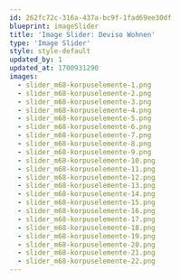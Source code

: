 ```yaml
---
id: 262fc72c-316a-437a-bc9f-1fad69ee30df
blueprint: imageSlider
title: 'Image Slider: Deviso Wohnen'
type: 'Image Slider'
style: style-default
updated_by: 1
updated_at: 1700931290
images:
  - slider_m68-korpuselemente-1.png
  - slider_m68-korpuselemente-2.png
  - slider_m68-korpuselemente-3.png
  - slider_m68-korpuselemente-4.png
  - slider_m68-korpuselemente-5.png
  - slider_m68-korpuselemente-6.png
  - slider_m68-korpuselemente-7.png
  - slider_m68-korpuselemente-8.png
  - slider_m68-korpuselemente-9.png
  - slider_m68-korpuselemente-10.png
  - slider_m68-korpuselemente-11.png
  - slider_m68-korpuselemente-12.png
  - slider_m68-korpuselemente-13.png
  - slider_m68-korpuselemente-14.png
  - slider_m68-korpuselemente-15.png
  - slider_m68-korpuselemente-16.png
  - slider_m68-korpuselemente-17.png
  - slider_m68-korpuselemente-18.png
  - slider_m68-korpuselemente-19.png
  - slider_m68-korpuselemente-20.png
  - slider_m68-korpuselemente-21.png
  - slider_m68-korpuselemente-22.png
---
```

